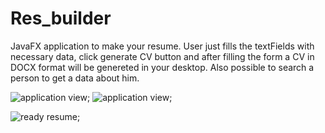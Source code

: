 # Res_builder

JavaFX application to make your resume. User just fills the textFields with necessary data, click generate CV button and after filling the form a CV in DOCX format will be genereted in your desktop. Also possible to search a person to get a data about him.


![application view](https://i.imgur.com/r1r2Wa5.png); ![application view](https://i.imgur.com/kPLt2kD.png); 

![ready resume](https://i.imgur.com/vt3MgKw.png); 



